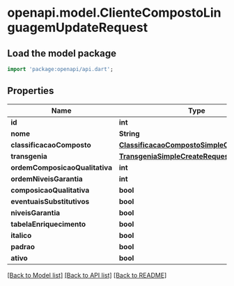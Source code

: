 # openapi.model.ClienteCompostoLinguagemUpdateRequest

## Load the model package
```dart
import 'package:openapi/api.dart';
```

## Properties
Name | Type | Description | Notes
------------ | ------------- | ------------- | -------------
**id** | **int** |  | 
**nome** | **String** |  | 
**classificacaoComposto** | [**ClassificacaoCompostoSimpleCreateRequest**](ClassificacaoCompostoSimpleCreateRequest.md) |  | [optional] 
**transgenia** | [**TransgeniaSimpleCreateRequest**](TransgeniaSimpleCreateRequest.md) |  | [optional] 
**ordemComposicaoQualitativa** | **int** |  | 
**ordemNiveisGarantia** | **int** |  | 
**composicaoQualitativa** | **bool** |  | [optional] 
**eventuaisSubstitutivos** | **bool** |  | [optional] 
**niveisGarantia** | **bool** |  | [optional] 
**tabelaEnriquecimento** | **bool** |  | [optional] 
**italico** | **bool** |  | [optional] 
**padrao** | **bool** |  | [optional] 
**ativo** | **bool** |  | [optional] 

[[Back to Model list]](../README.md#documentation-for-models) [[Back to API list]](../README.md#documentation-for-api-endpoints) [[Back to README]](../README.md)


